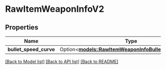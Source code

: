 # RawItemWeaponInfoV2

## Properties

Name | Type | Description | Notes
------------ | ------------- | ------------- | -------------
**bullet_speed_curve** | Option<[**models::RawItemWeaponInfoBulletSpeedCurveV2**](RawItemWeaponInfoBulletSpeedCurveV2.md)> |  | [optional]

[[Back to Model list]](../README.md#documentation-for-models) [[Back to API list]](../README.md#documentation-for-api-endpoints) [[Back to README]](../README.md)


